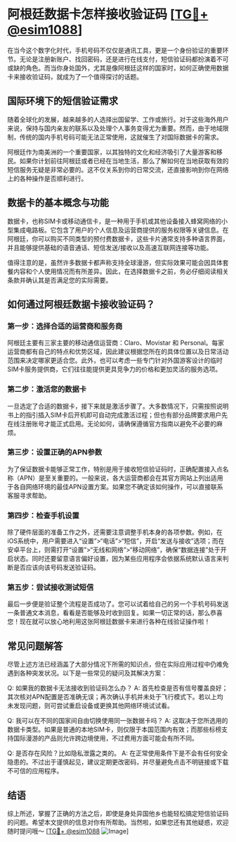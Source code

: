 # 阿根廷数据卡怎样接收验证码 [[TG💪+ @esim1088](https://t.me/s/esim1088)]

在当今这个数字化时代，手机号码不仅仅是通讯工具，更是一个身份验证的重要环节。无论是注册新账户、找回密码，还是进行在线支付，短信验证码都扮演着不可或缺的角色。而当你身处国外，尤其是像阿根廷这样的国家时，如何正确使用数据卡来接收验证码，就成为了一个值得探讨的话题。

## 国际环境下的短信验证需求

随着全球化的发展，越来越多的人选择出国留学、工作或旅行。对于这些海外用户来说，保持与国内亲友的联系以及处理个人事务变得尤为重要。然而，由于地域限制，传统的国内手机号码可能无法正常使用，这就催生了对国际数据卡的需求。

阿根廷作为南美洲的一个重要国家，以其独特的文化和经济吸引了大量游客和移民。如果你计划前往阿根廷或者已经在当地生活，那么了解如何在当地获取有效的短信服务无疑是非常必要的。这不仅关系到你的日常交流，还直接影响到你在网络上的各种操作是否顺利进行。

## 数据卡的基本概念与功能

数据卡，也称SIM卡或移动通信卡，是一种用于手机或其他设备接入蜂窝网络的小型集成电路板。它包含了用户的个人信息及运营商提供的服务权限等关键信息。在阿根廷，你可以购买不同类型的预付费数据卡，这些卡片通常支持多种语言界面，并且能够提供基础的语音通话、短信发送/接收以及高速互联网连接等功能。

值得注意的是，虽然许多数据卡都声称支持全球漫游，但实际效果可能会因具体套餐内容和个人使用情况而有所差异。因此，在选择数据卡之前，务必仔细阅读相关条款并确认其是否满足您的实际需要。

## 如何通过阿根廷数据卡接收验证码？

### 第一步：选择合适的运营商和服务商

阿根廷主要有三家主要的移动通信运营商：Claro、Movistar 和 Personal。每家运营商都有自己的特点和优势区域，因此建议根据您所在的具体位置以及日常活动范围来决定哪家更适合您。此外，也可以考虑一些专门针对外国游客设计的临时SIM卡服务提供商，它们往往能提供更具竞争力的价格和更加灵活的服务选项。

### 第二步：激活您的数据卡

一旦选定了合适的数据卡，接下来就是激活步骤了。大多数情况下，只需按照说明书上的指引插入SIM卡后开机即可自动完成激活过程；但也有部分品牌要求用户先在线注册账号才能正式启用。无论如何，请确保遵循官方指南以避免不必要的麻烦。

### 第三步：设置正确的APN参数

为了保证数据卡能够正常工作，特别是用于接收短信验证码时，正确配置接入点名称（APN）是至关重要的。一般来说，各大运营商都会在其官方网站上列出适用于各自网络环境的最佳APN设置方案。如果您不确定该如何操作，可以直接联系客服寻求帮助。

### 第四步：检查手机设置

除了硬件层面的准备工作之外，还需要注意调整手机本身的各项参数。例如，在iOS系统中，用户需要进入“设置”>“电话”>“短信”，开启“发送与接收”选项；而在安卓平台上，则需打开“设置”>“无线和网络”>“移动网络”，确保“数据连接”处于开启状态。同时还要留意语言偏好设置，因为某些应用程序会依据系统默认语言来判断是否应该向该号码发送验证码。

### 第五步：尝试接收测试短信

最后一步便是验证整个流程是否成功了。您可以试着给自己的另一个手机号码发送一条普通文本消息，看看是否能够及时收到回复。如果一切正常的话，那么恭喜您！现在就可以放心地利用这张阿根廷数据卡来进行各种在线验证操作啦！

## 常见问题解答

尽管上述方法已经涵盖了大部分情况下所需的知识点，但在实际应用过程中仍难免遇到各种突发状况。以下是一些常见的疑问及其解决方案：

Q: 如果我的数据卡无法接收到验证码怎么办？
A: 首先检查是否有信号覆盖良好；其次核对APN配置是否准确无误；再次确认手机并未处于飞行模式下。若以上均未发现问题，则可尝试重启设备或更换其他网络环境试试看。

Q: 我可以在不同的国家间自由切换使用同一张数据卡吗？
A: 这取决于您所选用的数据卡类型。如果是普通的本地SIM卡，则仅限于本国范围内有效；而那些标榜支持国际漫游的产品则允许跨边境使用，不过费用方面可能会有所不同。

Q: 是否存在风险？比如隐私泄露之类的。
A: 在正常使用条件下是不会有任何安全隐患的。不过出于谨慎起见，建议定期更改密码，并尽量避免点击不明链接或下载不可信的应用程序。

## 结语

综上所述，掌握了正确的方法之后，即使是身处异国他乡也能轻松搞定短信验证码的问题。希望本文提供的信息对你有所帮助。当然啦，如果您还有其他疑惑，欢迎随时提问哦～ [[TG💪+ @esim1088](https://t.me/s/esim1088) ![Image](https://i.postimg.cc/4NQfJmqS/Snipaste-2025-05-13-00-14-12.png)]